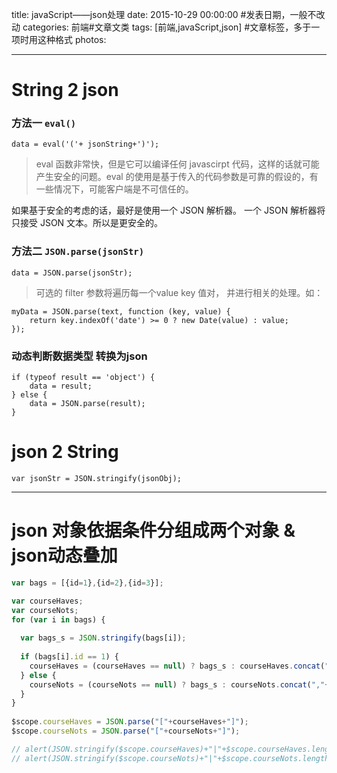 title: javaScript——json处理
date: 2015-10-29 00:00:00 #发表日期，一般不改动
categories: 前端#文章文类
tags: [前端,javaScript,json] #文章标签，多于一项时用这种格式
photos:

---

# String  2 json
### 方法一 `eval()`
```
data = eval('('+ jsonString+')');
```
>eval 函数非常快，但是它可以编译任何 javascirpt 代码，这样的话就可能产生安全的问题。eval 的使用是基于传入的代码参数是可靠的假设的，有一些情况下，可能客户端是不可信任的。
 
如果基于安全的考虑的话，最好是使用一个 JSON 解析器。 一个 JSON 解析器将只接受 JSON 文本。所以是更安全的。

### 方法二 `JSON.parse(jsonStr)`
```
data = JSON.parse(jsonStr);
```
>可选的 filter 参数将遍历每一个value key 值对， 并进行相关的处理。如：
```
myData = JSON.parse(text, function (key, value) {
    return key.indexOf('date') >= 0 ? new Date(value) : value;   
});
```

### 动态判断数据类型 转换为json
```
if (typeof result == 'object') {
    data = result;
} else {
    data = JSON.parse(result);
}
```

# json 2 String

```
var jsonStr = JSON.stringify(jsonObj);
```

---
# json 对象依据条件分组成两个对象 & json动态叠加

```javaScript
var bags = [{id=1},{id=2},{id=3}];

var courseHaves;
var courseNots;
for (var i in bags) {
 
  var bags_s = JSON.stringify(bags[i]);
 
  if (bags[i].id == 1) {
    courseHaves = (courseHaves == null) ? bags_s : courseHaves.concat(","+bags_s);
  } else {
    courseNots = (courseNots == null) ? bags_s : courseNots.concat(","+bags_s);
  }
}
 
$scope.courseHaves = JSON.parse("["+courseHaves+"]");
$scope.courseNots = JSON.parse("["+courseNots+"]");

// alert(JSON.stringify($scope.courseHaves)+"|"+$scope.courseHaves.length);
// alert(JSON.stringify($scope.courseNots)+"|"+$scope.courseNots.length);
```

<!-- more -->